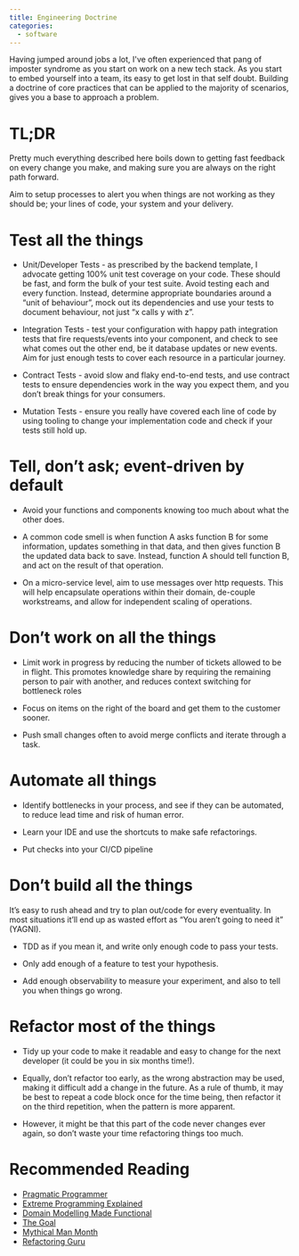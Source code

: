 ```yaml
---
title: Engineering Doctrine
categories:
  - software
---
```


Having jumped around jobs a lot, I've often experienced that pang of imposter syndrome as you start on work on a new tech stack. As you start to embed yourself into a team, its easy to get lost in that self doubt. Building a doctrine of core practices that can be applied to the majority of scenarios, gives you a base to approach a problem.

# TL;DR

Pretty much everything described here boils down to getting fast feedback on every change you make, and making sure you are always on the right path forward.

Aim to setup processes to alert you when things are not working as they should be; your lines of code, your system and your delivery.

# Test all the things

* Unit/Developer Tests - as prescribed by the backend template, I advocate getting 100% unit test coverage on your code. These should be fast, and form the bulk of your test suite. Avoid testing each and every function. Instead, determine appropriate boundaries around a “unit of behaviour”, mock out its dependencies and use your tests to document behaviour, not just “x calls y with z”.

* Integration Tests - test your configuration with happy path integration tests that fire requests/events into your component, and check to see what comes out the other end, be it database updates or new events. Aim for just enough tests to cover each resource in a particular journey.

* Contract Tests - avoid slow and flaky end-to-end tests, and use contract tests to ensure dependencies work in the way you expect them, and you don’t break things for your consumers.

* Mutation Tests - ensure you really have covered each line of code by using tooling to change your implementation code and check if your tests still hold up.

# Tell, don’t ask; event-driven by default

* Avoid your functions and components knowing too much about what the other does. 

* A common code smell is when function A asks function B for some information, updates something in that data, and then gives function B the updated data back to save. Instead, function A should tell function B, and act on the result of that operation.

* On a micro-service level, aim to use messages over http requests. This will help encapsulate operations within their domain, de-couple workstreams, and allow for independent scaling of operations.

# Don’t work on all the things

* Limit work in progress by reducing the number of tickets allowed to be in flight. This promotes knowledge share by requiring the remaining person to pair with another, and reduces context switching for bottleneck roles

* Focus on items on the right of the board and get them to the customer sooner.

* Push small changes often to avoid merge conflicts and iterate through a task.

# Automate all things

* Identify bottlenecks in your process, and see if they can be automated, to reduce lead time and risk of human error.

* Learn your IDE and use the shortcuts to make safe refactorings.

* Put checks into your CI/CD pipeline 

# Don’t build all the things

It’s easy to rush ahead and try to plan out/code for every eventuality. In most situations it’ll end up as wasted effort as “You aren’t going to need it” (YAGNI).

* TDD as if you mean it, and write only enough code to pass your tests.

* Only add enough of a feature to test your hypothesis.

* Add enough observability to measure your experiment, and also to tell you when things go wrong.

# Refactor most of the things

* Tidy up your code to make it readable and easy to change for the next developer (it could be you in six months time!). 

* Equally, don’t refactor too early, as the wrong abstraction may be used, making it difficult add a change in the future. As a rule of thumb, it may be best to repeat a code block once for the time being, then refactor it on the third repetition, when the pattern is more apparent.

* However, it might be that this part of the code never changes ever again, so don’t waste your time refactoring things too much.

# Recommended Reading

* [Pragmatic Programmer](https://pragprog.com/titles/tpp20/the-pragmatic-programmer-20th-anniversary-edition/)
* [Extreme Programming Explained](https://www.oreilly.com/library/view/extreme-programming-explained/0321278658/)
* [Domain Modelling Made Functional](https://www.oreilly.com/library/view/domain-modeling-made/9781680505481/)
* [The Goal](https://www.tocinstitute.org/the-goal-summary.html)
* [Mythical Man Month](https://www.goodreads.com/book/show/13629.The_Mythical_Man_Month)
* [Refactoring Guru](https://refactoring.guru/)
